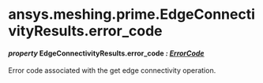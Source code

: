 # ansys.meshing.prime.EdgeConnectivityResults.error_code



#### *property* EdgeConnectivityResults.error_code *: [ErrorCode](ansys.meshing.prime.ErrorCode.md#ansys.meshing.prime.ErrorCode)*

Error code associated with the get edge connectivity operation.

<!-- !! processed by numpydoc !! -->
